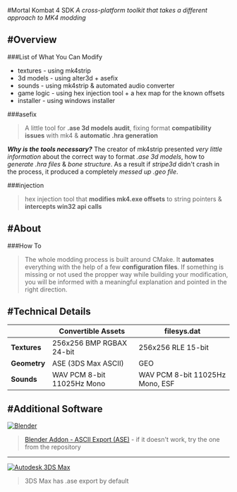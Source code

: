 #Mortal Kombat 4 SDK
*A cross-platform toolkit that takes a different approach to MK4 modding*

#Overview
---
###List of What You Can Modify
- textures   - using mk4strip
- 3d models  - using alter3d + asefix
- sounds     - using mk4strip & automated audio converter
- game logic - using hex injection tool + a hex map for the known offsets
- installer  - using windows installer

###asefix
>A little tool for **.ase 3d models audit**,
>fixing format **compatibility issues** with mk4 &
>**automatic .hra generation**

***Why is the tools necessary?***
The creator of mk4strip presented _very little information_ about the correct way to format _.ase 3d models_, how to _generate .hra files_ & _bone structure_. As a result if _stripe3d_ didn't crash in the process, it produced a completely _messed up .geo file_.

###injection
>hex injection tool that **modifies mk4.exe offsets** to string pointers & **intercepts win32 api calls**

#About
---
###How To
>The whole modding process is built around CMake.
>It **automates** everything with the help of a few **configuration files**.
>If something is missing or not used the propper way while building your modification, you will be informed with a meaningful explanation and pointed in the right direction.

#Technical Details
---
|              | Convertible Assets         | filesys.dat                     |
|--------------|----------------------------|---------------------------------|
| **Textures** | 256x256 BMP RGBAX 24-bit   | 256x256 RLE 15-bit              |
| **Geometry** | ASE (3DS Max ASCII)        | GEO                             |
| **Sounds**   | WAV PCM 8-bit 11025Hz Mono | WAV PCM 8-bit 11025Hz Mono, ESF |

#Additional Software
---
[![Blender](https://download.blender.org/institute/logos/blender-socket.png)](https://www.blender.org/download/)
>[Blender Addon - ASCII Export (ASE)](https://code.google.com/archive/p/ase-export-vmc/downloads) - if it doesn't work, try the one from the repository

---
[![Autodesk 3DS Max](https://4.bp.blogspot.com/-GN01RWzUcJk/V7sux-QfHlI/AAAAAAAABPI/zdX7aCAPxpMHQyPROoH4Ya5Xwba21ez7QCLcB/s1600/3dsmax-full-logo.png)](http://www.autodesk.com/products/3ds-max/overview)

>3DS Max has .ase export by default
